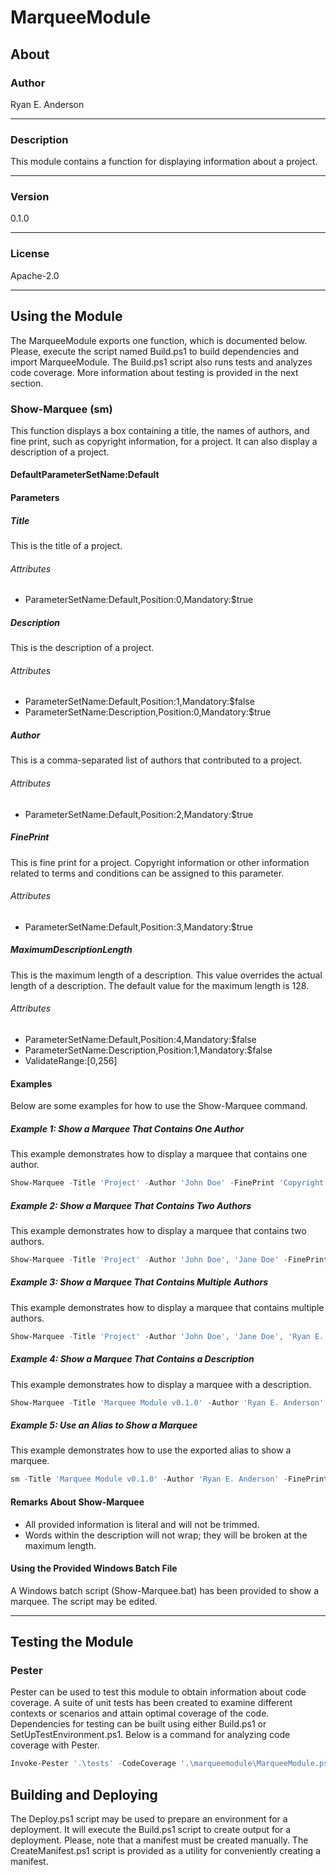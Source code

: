 # MarqueeModule

## About

### Author

Ryan E. Anderson

---

### Description

This module contains a function for displaying information about a project.

---

### Version

0.1.0

---

### License

Apache-2.0

---

## Using the Module

The MarqueeModule exports one function, which is documented below. Please, execute the script named Build.ps1 to build dependencies and import MarqueeModule. The Build.ps1 script also runs tests and analyzes code coverage. More information about testing is provided in the next section.

### Show-Marquee (sm)

This function displays a box containing a title, the names of authors, and fine print, such as copyright information, for a project. It can also display a description of a project.

#### DefaultParameterSetName:Default

#### Parameters

##### Title

This is the title of a project.

###### Attributes

- ParameterSetName:Default,Position:0,Mandatory:$true

##### Description

This is the description of a project.

###### Attributes

- ParameterSetName:Default,Position:1,Mandatory:$false  
- ParameterSetName:Description,Position:0,Mandatory:$true  

##### Author

This is a comma-separated list of authors that contributed to a project.

###### Attributes

- ParameterSetName:Default,Position:2,Mandatory:$true

##### FinePrint

This is fine print for a project. Copyright information or other information related to terms and conditions can be assigned to this parameter.

###### Attributes

- ParameterSetName:Default,Position:3,Mandatory:$true

##### MaximumDescriptionLength

This is the maximum length of a description. This value overrides the actual length of a description. The default value for the maximum length is 128.

###### Attributes

- ParameterSetName:Default,Position:4,Mandatory:$false    
- ParameterSetName:Description,Position:1,Mandatory:$false  
- ValidateRange:\[0,256\]

#### Examples

Below are some examples for how to use the Show-Marquee command.

##### Example 1: Show a Marquee That Contains One Author

This example demonstrates how to display a marquee that contains one author.

```powershell
Show-Marquee -Title 'Project' -Author 'John Doe' -FinePrint 'Copyright (C) 2023 John Doe'
```

##### Example 2: Show a Marquee That Contains Two Authors

This example demonstrates how to display a marquee that contains two authors.

```powershell
Show-Marquee -Title 'Project' -Author 'John Doe', 'Jane Doe' -FinePrint 'Copyright (C) 2023 John and Jane Doe'
```

##### Example 3: Show a Marquee That Contains Multiple Authors

This example demonstrates how to display a marquee that contains multiple authors.

```powershell
Show-Marquee -Title 'Project' -Author 'John Doe', 'Jane Doe', 'Ryan E. Anderson' -FinePrint 'Copyright (C) 2023 John and Jane Doe'
```

##### Example 4: Show a Marquee That Contains a Description

This example demonstrates how to display a marquee with a description.

```powershell
Show-Marquee -Title 'Marquee Module v0.1.0' -Author 'Ryan E. Anderson' -FinePrint 'Copyright (C) 2023 Ryan E. Anderson' -Description 'This is a command for displaying information about a module or a script. A title, authors, and fine print are displayed within a box when this command is invoked.' -MaximumDescriptionLength 50
```

##### Example 5: Use an Alias to Show a Marquee

This example demonstrates how to use the exported alias to show a marquee.

```powershell
sm -Title 'Marquee Module v0.1.0' -Author 'Ryan E. Anderson' -FinePrint 'Copyright (C) 2023 Ryan E. Anderson' -Description 'This is a module for displaying information about a module or a script. A title, authors, and fine print are displayed within a box when this module is invoked.' -MaximumDescriptionLength 50
```

#### Remarks About Show-Marquee

- All provided information is literal and will not be trimmed.
- Words within the description will not wrap; they will be broken at the maximum length.

#### Using the Provided Windows Batch File

A Windows batch script (Show-Marquee.bat) has been provided to show a marquee. The script may be edited.

---

## Testing the Module

### Pester

Pester can be used to test this module to obtain information about code coverage. A suite of unit tests has been created to examine different contexts or scenarios and attain optimal coverage of the code. Dependencies for testing can be built using either Build.ps1 or SetUpTestEnvironment.ps1. Below is a command for analyzing code coverage with Pester.

```powershell
Invoke-Pester '.\tests' -CodeCoverage '.\marqueemodule\MarqueeModule.psm1'
```

## Building and Deploying

The Deploy.ps1 script may be used to prepare an environment for a deployment. It will execute the Build.ps1 script to create output for a deployment. Please, note that a manifest must be created manually. The CreateManifest.ps1 script is provided as a utility for conveniently creating a manifest.